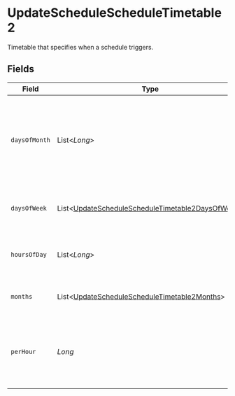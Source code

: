 # UpdateScheduleScheduleTimetable2

Timetable that specifies when a schedule triggers.


## Fields

| Field                                                                                                                     | Type                                                                                                                      | Required                                                                                                                  | Description                                                                                                               |
| ------------------------------------------------------------------------------------------------------------------------- | ------------------------------------------------------------------------------------------------------------------------- | ------------------------------------------------------------------------------------------------------------------------- | ------------------------------------------------------------------------------------------------------------------------- |
| `daysOfMonth`                                                                                                             | List<*Long*>                                                                                                              | :heavy_check_mark:                                                                                                        | Days in a month in which the schedule triggers. This is mutually exclusive with days in a week.                           |
| `daysOfWeek`                                                                                                              | List<[UpdateScheduleScheduleTimetable2DaysOfWeek](../../models/operations/UpdateScheduleScheduleTimetable2DaysOfWeek.md)> | :heavy_minus_sign:                                                                                                        | Days in a week in which the schedule triggers.                                                                            |
| `hoursOfDay`                                                                                                              | List<*Long*>                                                                                                              | :heavy_check_mark:                                                                                                        | Hours in a day in which the schedule triggers.                                                                            |
| `months`                                                                                                                  | List<[UpdateScheduleScheduleTimetable2Months](../../models/operations/UpdateScheduleScheduleTimetable2Months.md)>         | :heavy_minus_sign:                                                                                                        | Months in which the schedule triggers.                                                                                    |
| `perHour`                                                                                                                 | *Long*                                                                                                                    | :heavy_check_mark:                                                                                                        | Number of times a schedule triggers per hour, value must be between 1 and 60                                              |
